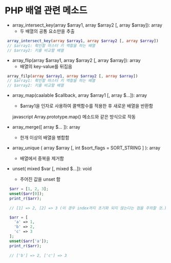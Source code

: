 # PHP 배열 관련 메소드

* array_intersect_key(array $array1, array $array2 [, array $array]): array
  - 두 배열의 공통 요소만을 추출
  
```php 
 array_intersect_key(array $array1, array $array2 [, array $array])
 // $array1: 확인할 마스터 키 역할을 하는 배열
 // $array2: 키를 비교할 배열
```

* array_flip(array $array1, array $array2 [, array $array]): array
  - 배열의 key-value를 뒤집음
  
```php
 array_filp(array $array1, array $array2 [, array $array])
 // $array1: 확인할 마스터 키 역할을 하는 배열
 // $array2: 키를 비교할 배열
```

* array_map(caalable $callback, array $array1 [, array $...]): array
  - $array1을 인자로 사용하여 콜백함수를 적용한 후 새로운 배열을 반환함
  
  javascript Array.prototype.map() 메소드와 같은 방식으로 작동

* array_merge([ array $... ]): array 
  - 한개 이상의 배열을 병합함

* array_unique ( array $array [, int $sort_flags = SORT_STRING ] ): array 
  - 배열에서 중복을 제거함

* unset( mixed $var [, mixed $...]): void
  - 주어진 값을 unset 함

```php
  $arr = [1, 2, 3];
  unset($arr[0]);
  print_r($arr);
  
  // [1] => 2, [2] => 3 (이 경우 index까지 초기화 되지 않는다는 점을 주의할 것.)

  $arr = [
    'a' => 1,
    'b' => 2,
    'c' => 3
  ];
  unset($arr['a']);
  print_r($arr);
  
  // ['b'] => 2, ['c'] => 3
```

